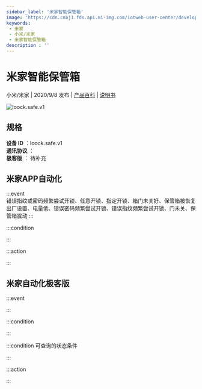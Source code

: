 ```yaml
---
sidebar_label: '米家智能保管箱'
image: 'https://cdn.cnbj1.fds.api.mi-img.com/iotweb-user-center/developer_1679047723634nZFxAs7x.png?GalaxyAccessKeyId=AKVGLQWBOVIRQ3XLEW&Expires=9223372036854775807&Signature=nsrfYvoc1pfFu1bDevH8IXo/7Jo='
keywords: 
 - 米家
 - 小米/米家
 - 米家智能保管箱
description : ''
---
```

# 米家智能保管箱

小米/米家 | 2020/9/8 发布 | [产品百科](https://home.mi.com/webapp/content/baike/product/index.html?model=loock.safe.v1/) | [说明书](https://home.mi.com/views/introduction.html?model=loock.safe.v1&region=cn)

![loock.safe.v1](https://cdn.cnbj1.fds.api.mi-img.com/iotweb-user-center/developer_1679047723634nZFxAs7x.png?GalaxyAccessKeyId=AKVGLQWBOVIRQ3XLEW&Expires=9223372036854775807&Signature=nsrfYvoc1pfFu1bDevH8IXo/7Jo=)

## 规格  
> 
**设备 ID** ：loock.safe.v1  
**通讯协议** ：  
**极客版**  ： 待补充 


## 米家APP自动化  

:::event  
错误指纹或密码频繁尝试开锁、任意开锁、指定开锁、箱门未关好、保管箱被恢复出厂设置、电量低、错误密码频繁尝试开锁、错误指纹频繁尝试开锁、门未关、保管箱震动
:::

:::condition  

:::

:::action   

:::

## 米家自动化极客版  

:::event  

:::

:::condition  

:::

:::condition 可查询的状态条件  

:::

:::action  

:::

        
